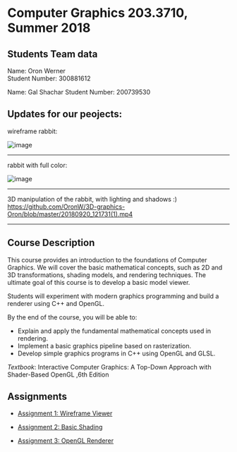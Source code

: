# Computer Graphics 203.3710, Summer 2018
## Students Team data

Name: Oron Werner  
Student Number: 300881612

Name: Gal Shachar
Student Number: 200739530 

Updates for our peojects:
---------------------
wireframe rabbit:

![image](https://github.com/OronW/3D-graphics-Oron/blob/master/20180804_004836.jpg)

--------------------
rabbit with full color:

![image](https://github.com/OronW/3D-graphics-Oron/blob/master/20180820_122642.jpg)

-------------------
3D manipulation of the rabbit, with lighting and shadows :)
https://github.com/OronW/3D-graphics-Oron/blob/master/20180920_121731(1).mp4

------------------



## Course Description

This course provides an introduction to the foundations of Computer Graphics. We will cover the basic mathematical concepts, such as 2D and 3D transformations, shading models, and rendering techniques. The ultimate goal of this course is to develop a basic model viewer.

Students will experiment with modern graphics programming and build a renderer using C++ and OpenGL.

By the end of the course, you will be able to:

* Explain and apply the fundamental mathematical concepts used in rendering.
* Implement a basic graphics pipeline based on rasterization.
* Develop simple graphics programs in C++ using OpenGL and GLSL.

*Textbook*:
Interactive Computer Graphics: A Top-Down Approach with Shader-Based OpenGL ,6th Edition


## Assignments

* [Assignment 1: Wireframe Viewer](Assignment1/homework1.pdf)

* [Assignment 2: Basic Shading](Assignment2/homework2.pdf)

* [Assignment 3: OpenGL Renderer](Assignment3/homework3.pdf)
